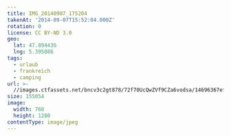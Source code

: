 ```yaml
---
title: IMG_20140907_175204
takenAt: '2014-09-07T15:52:04.000Z'
rotation: 0
license: CC BY-ND 3.0
geo:
  lat: 47.894436
  lng: 5.395086
tags:
  - urlaub
  - frankreich
  - camping
url: >-
  //images.ctfassets.net/bncv3c2gt878/72f70UcQwZVf9CZa6vodsa/14696367ef9e6af6584ba22da655ea6c/img_20140907_175204_27696442054_o
size: 155054
image:
  width: 768
  height: 1280
contentType: image/jpeg
---
```


